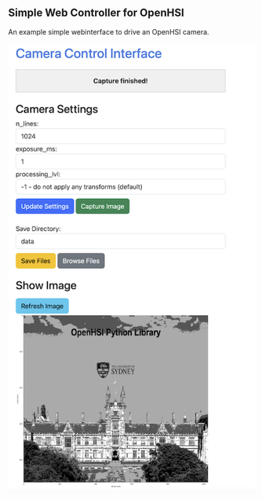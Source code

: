 ## Simple Web Controller for OpenHSI

An example simple webinterface to drive an OpenHSI camera.

![Screen Cap for Web interface](assets/screencap.png)